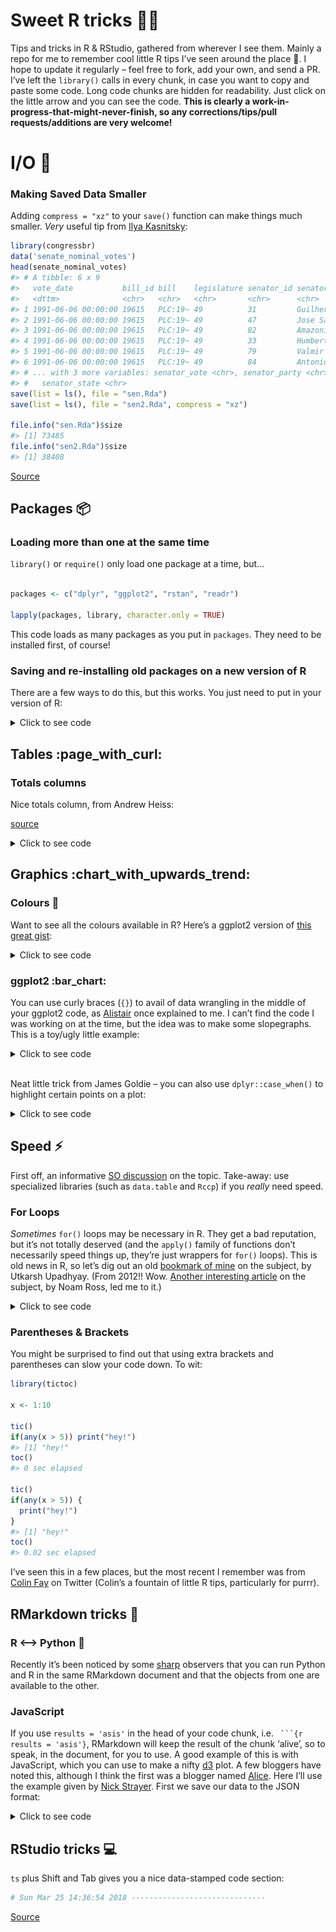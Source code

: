 
# Sweet R tricks :tophat::rabbit:

Tips and tricks in R & RStudio, gathered from wherever I see them.
Mainly a repo for me to remember cool little R tips I’ve seen around the
place :metal:. I hope to update it regularly – feel free to fork, add
your own, and send a PR. I’ve left the `library()` calls in every chunk,
in case you want to copy and paste some code. Long code chunks are
hidden for readability. Just click on the little arrow and you can see
the code. **This is clearly a work-in-progress-that-might-never-finish,
so any corrections/tips/pull requests/additions are very welcome\!**

# I/O :minidisc:

### Making Saved Data Smaller

Adding `compress = "xz"` to your `save()` function can make things much
smaller. *Very* useful tip from [Ilya
Kasnitsky](https://ikashnitsky.github.io/):

``` r
library(congressbr)
data('senate_nominal_votes')
head(senate_nominal_votes)
#> # A tibble: 6 x 9
#>   vote_date           bill_id bill    legislature senator_id senator_name 
#>   <dttm>              <chr>   <chr>   <chr>       <chr>      <chr>        
#> 1 1991-06-06 00:00:00 19615   PLC:19~ 49          31         Guilherme Pa~
#> 2 1991-06-06 00:00:00 19615   PLC:19~ 49          47         Jose Sarney  
#> 3 1991-06-06 00:00:00 19615   PLC:19~ 49          82         Amazonino Me~
#> 4 1991-06-06 00:00:00 19615   PLC:19~ 49          33         Humberto Luc~
#> 5 1991-06-06 00:00:00 19615   PLC:19~ 49          79         Valmir Campe~
#> 6 1991-06-06 00:00:00 19615   PLC:19~ 49          84         Antonio Mariz
#> # ... with 3 more variables: senator_vote <chr>, senator_party <chr>,
#> #   senator_state <chr>
save(list = ls(), file = "sen.Rda")
save(list = ls(), file = "sen2.Rda", compress = "xz")

file.info("sen.Rda")$size
#> [1] 73485
file.info("sen2.Rda")$size
#> [1] 38408
```

[Source](https://twitter.com/ikashnitsky/status/973325892956184576)

## Packages :package:

### Loading more than one at the same time

`library()` or `require()` only load one package at a time, but…

``` r

packages <- c("dplyr", "ggplot2", "rstan", "readr")

lapply(packages, library, character.only = TRUE)
```

This code loads as many packages as you put in `packages`. They need to
be installed first, of course\!

### Saving and re-installing old packages on a new version of R

There are a few ways to do this, but this works. You just need to put in
your version of R:  

<details>

<summary>Click to see code</summary>

``` r
version <- "3.3"  #just an example
old.packages <- list.files(paste0("/Library/Frameworks/R.framework/Versions/", version, "/Resources/library"))

# Install packages in the previous version. 

# For each package p in previous version...
    for (p in old.packages) {
      # ... Only if p is not already installed
      if (!(p %in% installed.packages()[,"Package"])) {
        # Install p 
        install.packages(p) 
      }
    }
```

</details>

## Tables :page\_with\_curl:

### Totals columns

Nice totals column, from Andrew Heiss:

[source](https://twitter.com/andrewheiss/status/973325552596664321?s=03)

<details>

<summary>Click to see code</summary>

``` r
library(dplyr)
library(stringr)
library(pander)
mtcars %>% 
  mutate(cars = row.names(.),
         cars = str_extract(cars, "[A-Za-z\\b]*")) %>% 
  count(cars, am) %>% 
  bind_rows(summarise_at(., vars(n), funs(sum)) %>%
              mutate(cars = "**Total**")
  ) %>% 
  pandoc.table()
#> 
#> ---------------------
#>    cars      am   n  
#> ----------- ---- ----
#>     AMC      0    1  
#> 
#>  Cadillac    0    1  
#> 
#>   Camaro     0    1  
#> 
#>  Chrysler    0    1  
#> 
#>   Datsun     1    1  
#> 
#>    Dodge     0    1  
#> 
#>   Duster     0    1  
#> 
#>   Ferrari    1    1  
#> 
#>    Fiat      1    2  
#> 
#>    Ford      1    1  
#> 
#>    Honda     1    1  
#> 
#>   Hornet     0    2  
#> 
#>   Lincoln    0    1  
#> 
#>    Lotus     1    1  
#> 
#>  Maserati    1    1  
#> 
#>    Mazda     1    2  
#> 
#>    Merc      0    7  
#> 
#>   Pontiac    0    1  
#> 
#>   Porsche    1    1  
#> 
#>   Toyota     0    1  
#> 
#>   Toyota     1    1  
#> 
#>   Valiant    0    1  
#> 
#>    Volvo     1    1  
#> 
#>  **Total**   NA   32 
#> ---------------------
```

Also, from the comments to the above tweet, by Sam Firke, the author the
[janitor](https://github.com/sfirke/janitor) package (I prefer this
actually):

``` r
library(dplyr)
library(janitor)
mtcars %>% 
  mutate(cars = row.names(.),
         cars = str_extract(cars, "[A-Za-z\\b]*")) %>% 
  count(cars, am) %>% 
  adorn_totals()
#>      cars am  n
#>       AMC  0  1
#>  Cadillac  0  1
#>    Camaro  0  1
#>  Chrysler  0  1
#>    Datsun  1  1
#>     Dodge  0  1
#>    Duster  0  1
#>   Ferrari  1  1
#>      Fiat  1  2
#>      Ford  1  1
#>     Honda  1  1
#>    Hornet  0  2
#>   Lincoln  0  1
#>     Lotus  1  1
#>  Maserati  1  1
#>     Mazda  1  2
#>      Merc  0  7
#>   Pontiac  0  1
#>   Porsche  1  1
#>    Toyota  0  1
#>    Toyota  1  1
#>   Valiant  0  1
#>     Volvo  1  1
#>     Total 11 32
```

</details>

## Graphics :chart\_with\_upwards\_trend:

### Colours :art:

Want to see all the colours available in R? Here’s a ggplot2 version of
[this great
gist](https://github.com/hdugan/rColorTable/blob/master/rColorTable.R):  

<details>

<summary>Click to see code</summary>

``` r
# R colors minus 100 shades of grey
library(dplyr)
library(stringr)
library(ggplot2)
library(tibble)
library(cowplot)

# get 'data':
colour <- tibble(colours = colors()) %>%
  filter(!grepl("gray", colours),
         !grepl("grey", colours)) %>%
  mutate(general_colour = gsub("[0-9]", "", colours),
         c1 = ifelse(grepl("1", colours), 1, 0),
         c2 = ifelse(grepl("2", colours), 1, 0),
         c3 = ifelse(grepl("3", colours), 1, 0),
         c4 = ifelse(grepl("4", colours), 1, 0)) %>%
  select(-1) %>%
  group_by(general_colour) %>%
  summarise_all(funs(sum)) %>%
  ungroup() %>%
  mutate(c1 = ifelse(grepl(1, c1), paste0(general_colour, c1), NA),
         c2 = ifelse(grepl(1, c2), paste0(general_colour, "2"), NA),
         c3 = ifelse(grepl(1, c3), paste0(general_colour, "3"), NA),
         c4 = ifelse(grepl(1, c4), paste0(general_colour, "4"), NA),
         c1 = ifelse(is.na(c1), general_colour, c1),
         c2 = ifelse(is.na(c2), general_colour, c2),
         c3 = ifelse(is.na(c3), general_colour, c3),
         c4 = ifelse(is.na(c4), general_colour, c4))


## create six plots:
# Just the names, by setting alpha to 0:
g0 <- ggplot(colour, aes(x = general_colour)) +
  geom_bar(position = "stack", alpha = 0) +
  coord_flip() +
  theme_minimal() +
  theme(legend.position = "none") +
  theme(axis.text.x = element_blank(), axis.ticks.x = element_blank(),
        axis.title.x = element_blank(), panel.grid = element_blank(),
        axis.title.y = element_blank())

g <- ggplot(colour, aes(x = general_colour, color = general_colour,
                   fill = general_colour)) +
  geom_bar(position = "stack") +
  coord_flip() +
  scale_color_manual(values = colour$general_colour) +
  scale_fill_manual(values = colour$general_colour) +
  theme_minimal() +
  theme(legend.position = "none") +
  theme(axis.text = element_blank(), axis.ticks = element_blank(),
        axis.title = element_blank(), panel.grid = element_blank())

g_1 <- ggplot(colour, aes(x = c1, color = c1,
                        fill = c1)) +
  geom_bar(position = "stack") +
  coord_flip() +
  scale_color_manual(values = colour$c1) +
  scale_fill_manual(values = colour$c1) +
  theme_minimal() +
  theme(legend.position = "none") +
  theme(axis.text = element_blank(), axis.ticks = element_blank(),
        axis.title = element_blank(), panel.grid = element_blank())

g_2 <- ggplot(colour, aes(x = c2, color = c2,
                        fill = c2)) +
  geom_bar(position = "stack") +
  coord_flip() +
  scale_color_manual(values = colour$c2) +
  scale_fill_manual(values = colour$c2) +
  theme_minimal() +
  theme(legend.position = "none") +
  theme(axis.text = element_blank(), axis.ticks = element_blank(),
        axis.title = element_blank(), panel.grid = element_blank())

g_3 <- ggplot(colour, aes(x = c3, color = c3,
                        fill = c3)) +
  geom_bar(position = "stack") +
  coord_flip() +
  scale_color_manual(values = colour$c3) +
  scale_fill_manual(values = colour$c3) +
  theme_minimal() +
  theme(legend.position = "none") +
  theme(axis.text = element_blank(), axis.ticks = element_blank(),
        axis.title = element_blank(), panel.grid = element_blank())

g_4 <- ggplot(colour, aes(x = c4, color = c4,
                        fill = c4)) +
  geom_bar(position = "stack") +
  coord_flip() +
  scale_color_manual(values = colour$c4) +
  scale_fill_manual(values = colour$c4) +
  theme_minimal() +
  theme(legend.position = "none") +
  theme(axis.text = element_blank(), axis.ticks = element_blank(),
        axis.title = element_blank(), panel.grid = element_blank())

# cowplot 'em all together:
p <- plot_grid(g0, g, g_1, g_2, g_3, g_4, align = "h", ncol = 6,
          rel_widths = c(.75, 1.05, 1.05, 1.05, 1.05, 1.05))
title <- ggdraw() + draw_label("Colours range from the bare name to the 4th hue (if it exists)\n           i.e. azure             azure1           azure2             azure3              azure4  ")
plot_grid(title, p, ncol = 1, rel_heights=c(0.05, 1))
```

![](README-unnamed-chunk-7-1.png)<!-- -->

</details>

### ggplot2 :bar\_chart:

You can use curly braces (`{}`) to avail of data wrangling in the middle
of your ggplot2 code, as
[Alistair](https://stackoverflow.com/users/4497050/alistaire) once
explained to me. I can’t find the code I was working on at the time, but
the idea was to make some slopegraphs. This is a toy/ugly little
example:  

<details>

<summary>Click to see code</summary>

``` r
library(dplyr); library(ggplot2)

df <- tibble(
  area = rep(c("Health", "Education"), 6),
  sub_area = rep(c("Staff", "Projects", "Activities"), 4),
  year = c(rep(2016, 6), rep(2017, 6)),
  value = c(15000, 12000, 18000, 24000, 14000, 12000, 13000, 16000, 11000, 
            8000, 15000, 19000)
) %>% arrange(area)

df %>% filter(area == "Health") %>% {
    ggplot(.) +    # add . to specify to insert results here
        geom_line(aes(x = as.factor(year), y = value, 
                      group = sub_area, color = sub_area), size = 2) + 
        geom_point(aes(x = as.factor(year), y = value, 
                       group = sub_area, color = sub_area), size = 2) +
        theme_minimal(base_size = 18) + 
        geom_text(data = dplyr::filter(., 
        year == 2016 & sub_area == "Activities"),    # and here
                  aes(x = as.factor(year), y = value, 
                      color = sub_area, label = sub_area), size = 6, 
                      hjust = 1.2) +
    xlab(NULL) + ylab(NULL) + theme(legend.position = "none")
}
```

![](README-unnamed-chunk-8-1.png)<!-- -->
[Source](https://stackoverflow.com/questions/44007998/subset-filter-in-dplyr-chain-with-ggplot2)

</details>

<br> Neat little trick from James Goldie – you can also use
`dplyr::case_when()` to highlight certain points on a plot:

<details>

<summary>Click to see code</summary>

``` r
library(ggplot2); library(ggrepel); library(dplyr)

df <- tibble(
  x = 1:10,
  y = rnorm(10),
  name = c("Apple", "Banana", "Kiwi", "Orange", "Watermelon",
           "Grapes", "Pear", "Canteloupe", "Tomato", "Satsuma")) %>%
  mutate(name_poor = case_when(
    y < 0 ~ name,
    TRUE ~ ""))

ggplot(df, aes(x = x, y = y)) +
  geom_point(size = 3) +
  geom_text_repel(aes(label = name_poor), point.padding = 2)
```

![](README-unnamed-chunk-9-1.png)<!-- -->
[Source](https://twitter.com/rensa_co/status/976340414016843776?s=08)

</details>

## Speed :zap:

First off, an informative [SO
discussion](https://stackoverflow.com/questions/2908822/speed-up-the-loop-operation-in-r)
on the topic. Take-away: use specialized libraries (such as `data.table`
and `Rccp`) if you *really* need speed.

### For Loops

*Sometimes* `for()` loops may be necessary in R. They get a bad
reputation, but it’s not totally deserved (and the `apply()` family of
functions don’t necessarily speed things up, they’re just wrappers for
`for()` loops). This is old news in R, so let’s dig out an old [bookmark
of
mine](http://musicallyut.blogspot.com.br/2012/07/pre-allocate-your-vectors.html)
on the subject, by Utkarsh Upadhyay. (From 2012\!\! Wow. [Another
interesting
article](http://www.noamross.net/blog/2013/4/25/faster-talk.html) on the
subject, by Noam Ross, led me to it.)

<details>

<summary>Click to see code</summary>

``` r
library(dplyr)

f1 <- function (n) {
    l <- list()
    for(i in 1:n) {
        l <- append(l, i)
    }
    return(l)
}

f2 <- function (n) {
    l <- list()
    for(i in 1:n) {
        l[[length(l) + 1]] <- i
    }
    return(l)
}

f3 <- function (n) {
    l <- vector("list", n)  ## pre-allocate the size
    for(i in 1:n) {
        l[[i]] <- i
    }
    return(l)
}


warm.up <- function(f, n, times) {
    system.time(sapply(1:times, function (i) f(n)), gcFirst = T)
}

run.all <- function (reps = 10) {
    timesSeq <- seq(from = 10, to = 10000, by = 100)

    message("Running f1 ...")
    f1.prof <- sapply(timesSeq, function (arg) warm.up(f1, arg, reps)[1] / reps)

    message("Running f2 ...")
    f2.prof <- sapply(timesSeq, function (arg) warm.up(f2, arg, reps)[1] / reps)

    message("Running f3 ...")
    f3.prof <- sapply(timesSeq, function (arg) warm.up(f3, arg, reps)[1] / reps)

    return(tibble(
                timesSeq  =  timesSeq,
                f1.prof = f1.prof,
                f2.prof = f2.prof,
                f3.prof = f3.prof
    ))
}

x <- run.all()

library(ggplot2)
ggplot(x, aes(x = timesSeq, group = 1)) +
  geom_line(aes(y = f1.prof), colour = "#ec0b43") +
  geom_line(aes(y = f2.prof), colour = "#58355e") +
  geom_line(aes(y = f3.prof), colour = "#7ae7c7") +
  ylab(NULL) + theme_minimal() + xlab("Sequence") +
  annotate("label", x = 7500, y = 0.4, label = "f1.prof") 
```

![](README-unnamed-chunk-10-1.png)<!-- -->

</details>

### Parentheses & Brackets

You might be surprised to find out that using extra brackets and
parentheses can slow your code down. To wit:

``` r
library(tictoc)

x <- 1:10

tic()
if(any(x > 5)) print("hey!")
#> [1] "hey!"
toc()
#> 0 sec elapsed

tic()
if(any(x > 5)) {
  print("hey!")
}
#> [1] "hey!"
toc()
#> 0.02 sec elapsed
```

I’ve seen this in a few places, but the most recent I remember was from
[Colin Fay](https://twitter.com/_ColinFay/status/946714488220389377) on
Twitter (Colin’s a fountain of little R tips, particularly for purrr).

## RMarkdown tricks :scroll:

### R \<–\> Python :snake:

Recently it’s been noticed by some [sharp]() observers that you can run
Python and R in the same RMarkdown document and that the objects from
one are available to the other.

<div id="did-it-work" class="section level2">

### JavaScript

If you use `results = 'asis'` in the head of your code chunk, i.e.
` ```{r results = 'asis'}`, RMarkdown will keep the result of the chunk
‘alive’, so to speak, in the document, for you to use. A good example
of this is with JavaScript, which you can use to make a nifty [d3]()
plot. A few bloggers have noted this, although I think the first was a
blogger named
[Alice](https://towardsdatascience.com/getting-r-and-d3-js-to-play-nicely-in-r-markdown-270e302a52d3).
Here I’ll use the example given by [Nick
Strayer](http://livefreeordichotomize.com/2017/01/24/custom-javascript-visualizations-in-rmarkdown/).
First we save our data to the JSON format:  

<details>

<summary>Click to see code</summary>

``` r
library(dplyr)
library(jsonlite)

send_df_to_js <- function(df){
  cat(
    paste(
    '<script>
      var data = ',toJSON(df),';
    </script>'
    , sep="")
  )
}

#Generate some random x and y data to plot
n <- 300
random_data <- data_frame(x = runif(n)*10) %>% 
  mutate(y = 0.5*x^3 - 1.3*x^2 + rnorm(n, mean = 0, sd = 80),
         group = paste("group", sample(c(1,2,3), n, replace = T)))

send_df_to_js(random_data)
```

<script>
      var data = [{"x":8.103,"y":86.7402,"group":"group 1"},{"x":8.7439,"y":197.4511,"group":"group 1"},{"x":4.2071,"y":29.451,"group":"group 2"},{"x":7.5617,"y":204.3649,"group":"group 1"},{"x":1.4189,"y":60.0383,"group":"group 1"},{"x":9.5949,"y":321.1256,"group":"group 3"},{"x":9.9908,"y":381.4802,"group":"group 1"},{"x":7.4749,"y":146.6041,"group":"group 2"},{"x":1.5231,"y":100.868,"group":"group 1"},{"x":8.3449,"y":388.6036,"group":"group 1"},{"x":1.207,"y":-30.9337,"group":"group 3"},{"x":0.7788,"y":42.0217,"group":"group 1"},{"x":4.5534,"y":-73.5783,"group":"group 1"},{"x":8.6564,"y":230.1357,"group":"group 1"},{"x":8.9658,"y":143.7412,"group":"group 2"},{"x":9.8511,"y":323.7692,"group":"group 1"},{"x":2.0767,"y":-34.4321,"group":"group 1"},{"x":7.2344,"y":65.7019,"group":"group 2"},{"x":9.7014,"y":292.3689,"group":"group 3"},{"x":0.1007,"y":-29.8162,"group":"group 2"},{"x":7.7548,"y":242.0706,"group":"group 1"},{"x":8.198,"y":63.9315,"group":"group 2"},{"x":7.0416,"y":4.8066,"group":"group 1"},{"x":9.2052,"y":254.2194,"group":"group 1"},{"x":1.7674,"y":28.545,"group":"group 3"},{"x":8.575,"y":375.1565,"group":"group 2"},{"x":7.0775,"y":168.8794,"group":"group 3"},{"x":3.7368,"y":-65.5175,"group":"group 1"},{"x":0.4063,"y":100.6763,"group":"group 3"},{"x":2.4053,"y":114.8471,"group":"group 1"},{"x":2.3741,"y":-92.57,"group":"group 1"},{"x":6.4647,"y":70.0536,"group":"group 3"},{"x":1.6201,"y":-81.2386,"group":"group 2"},{"x":2.075,"y":34.4821,"group":"group 3"},{"x":9.402,"y":450.3115,"group":"group 1"},{"x":0.4809,"y":-45.9321,"group":"group 3"},{"x":0.0238,"y":-108.7961,"group":"group 2"},{"x":8.4916,"y":218.1847,"group":"group 3"},{"x":9.8455,"y":421.8797,"group":"group 2"},{"x":3.7093,"y":-15.2337,"group":"group 3"},{"x":4.3968,"y":-101.6621,"group":"group 3"},{"x":5.1173,"y":89.087,"group":"group 1"},{"x":3.0655,"y":-15.3205,"group":"group 1"},{"x":8.1903,"y":145.7186,"group":"group 1"},{"x":6.8146,"y":-34.6354,"group":"group 3"},{"x":1.9743,"y":5.6999,"group":"group 3"},{"x":7.4757,"y":169.3731,"group":"group 1"},{"x":2.8917,"y":65.2363,"group":"group 3"},{"x":3.1654,"y":50.7972,"group":"group 3"},{"x":9.3466,"y":299.8652,"group":"group 1"},{"x":6.0921,"y":125.4469,"group":"group 3"},{"x":7.1024,"y":59.9396,"group":"group 2"},{"x":7.3469,"y":13.0229,"group":"group 3"},{"x":9.9294,"y":200.3085,"group":"group 3"},{"x":4.3294,"y":137.4486,"group":"group 3"},{"x":8.9375,"y":213.9669,"group":"group 3"},{"x":0.0383,"y":196.5973,"group":"group 1"},{"x":3.1562,"y":122.4486,"group":"group 3"},{"x":0.863,"y":49.265,"group":"group 2"},{"x":5.3438,"y":53.8001,"group":"group 1"},{"x":1.6782,"y":102.7396,"group":"group 2"},{"x":4.755,"y":33.6605,"group":"group 2"},{"x":0.3569,"y":54.5937,"group":"group 1"},{"x":3.2526,"y":-29.8945,"group":"group 2"},{"x":1.5654,"y":-128.9608,"group":"group 1"},{"x":6.9672,"y":98.1123,"group":"group 1"},{"x":6.502,"y":-8.0514,"group":"group 1"},{"x":7.0893,"y":126.5577,"group":"group 3"},{"x":2.6327,"y":44.2484,"group":"group 1"},{"x":1.0505,"y":36.6619,"group":"group 1"},{"x":9.9161,"y":271.8027,"group":"group 1"},{"x":2.2656,"y":16.1428,"group":"group 1"},{"x":4.4611,"y":38.3194,"group":"group 2"},{"x":1.9614,"y":-108.6956,"group":"group 1"},{"x":4.879,"y":-4.5173,"group":"group 2"},{"x":1.0558,"y":-77.1588,"group":"group 1"},{"x":7.6539,"y":155.9724,"group":"group 2"},{"x":9.6781,"y":335.5122,"group":"group 1"},{"x":9.5276,"y":287.7447,"group":"group 3"},{"x":5.5007,"y":-19.271,"group":"group 3"},{"x":6.3204,"y":148.122,"group":"group 2"},{"x":9.4689,"y":281.97,"group":"group 1"},{"x":5.9246,"y":47.7258,"group":"group 1"},{"x":7.6634,"y":147.9946,"group":"group 2"},{"x":9.5606,"y":370.3577,"group":"group 3"},{"x":8.5295,"y":284.1755,"group":"group 1"},{"x":3.4706,"y":-78.6518,"group":"group 3"},{"x":2.9121,"y":53.8723,"group":"group 3"},{"x":7.6155,"y":137.8683,"group":"group 2"},{"x":5.2936,"y":80.4765,"group":"group 1"},{"x":9.2398,"y":285.6219,"group":"group 2"},{"x":7.3712,"y":315.0608,"group":"group 1"},{"x":2.325,"y":-63.8048,"group":"group 3"},{"x":7.5872,"y":35.9008,"group":"group 2"},{"x":9.5515,"y":326,"group":"group 3"},{"x":5.9193,"y":97.0749,"group":"group 2"},{"x":1.4837,"y":65.496,"group":"group 1"},{"x":8.2412,"y":231.06,"group":"group 1"},{"x":9.6949,"y":489.9796,"group":"group 3"},{"x":8.9145,"y":270.6104,"group":"group 1"},{"x":1.2725,"y":-4.7867,"group":"group 2"},{"x":7.7914,"y":124.9516,"group":"group 3"},{"x":4.7834,"y":-17.6549,"group":"group 3"},{"x":2.7969,"y":36.6924,"group":"group 1"},{"x":2.9202,"y":-110.3515,"group":"group 3"},{"x":4.021,"y":78.6029,"group":"group 3"},{"x":5.726,"y":167.7728,"group":"group 2"},{"x":3.0021,"y":35.239,"group":"group 3"},{"x":5.9865,"y":52.8645,"group":"group 1"},{"x":1.5426,"y":-76.1036,"group":"group 1"},{"x":3.6409,"y":43.6313,"group":"group 1"},{"x":0.8369,"y":85.3464,"group":"group 1"},{"x":1.7144,"y":-68.4554,"group":"group 1"},{"x":1.6103,"y":-5.433,"group":"group 2"},{"x":3.4167,"y":100.5059,"group":"group 1"},{"x":7.4634,"y":50.1484,"group":"group 2"},{"x":0.2122,"y":-15.2685,"group":"group 3"},{"x":0.4485,"y":-44.1115,"group":"group 2"},{"x":1.6252,"y":70.0689,"group":"group 1"},{"x":1.5803,"y":-43.6638,"group":"group 1"},{"x":8.0066,"y":179.5825,"group":"group 1"},{"x":7.6754,"y":149.7667,"group":"group 2"},{"x":3.7629,"y":20.8573,"group":"group 3"},{"x":5.1304,"y":99.8339,"group":"group 2"},{"x":9.1251,"y":233.6965,"group":"group 1"},{"x":8.4244,"y":309.8546,"group":"group 2"},{"x":7.0516,"y":100.108,"group":"group 3"},{"x":7.5365,"y":121.0626,"group":"group 1"},{"x":0.6463,"y":95.7489,"group":"group 2"},{"x":8.0545,"y":101.5553,"group":"group 2"},{"x":3.5313,"y":-22.8517,"group":"group 2"},{"x":3.1859,"y":-49.1032,"group":"group 3"},{"x":2.4855,"y":-47.5173,"group":"group 1"},{"x":2.0365,"y":-95.5107,"group":"group 1"},{"x":0.4324,"y":-137.3014,"group":"group 2"},{"x":0.5931,"y":157.4185,"group":"group 1"},{"x":1.1845,"y":-102.37,"group":"group 1"},{"x":5.7486,"y":235.6096,"group":"group 3"},{"x":3.0686,"y":-132.6672,"group":"group 3"},{"x":5.9286,"y":20.8797,"group":"group 2"},{"x":5.1272,"y":-26.4321,"group":"group 2"},{"x":4.5057,"y":171.5009,"group":"group 1"},{"x":2.5383,"y":7.2243,"group":"group 2"},{"x":0.9511,"y":76.9624,"group":"group 3"},{"x":3.0795,"y":-61.3218,"group":"group 1"},{"x":3.703,"y":-87.7659,"group":"group 3"},{"x":2.1823,"y":-63.485,"group":"group 1"},{"x":8.6205,"y":170.364,"group":"group 2"},{"x":2.7893,"y":-17.7343,"group":"group 3"},{"x":4.3595,"y":79.9572,"group":"group 3"},{"x":7.617,"y":191.6001,"group":"group 1"},{"x":4.7626,"y":-29.8292,"group":"group 3"},{"x":2.5326,"y":153.7943,"group":"group 3"},{"x":0.539,"y":113.5021,"group":"group 3"},{"x":7.2031,"y":59.0557,"group":"group 3"},{"x":3.0999,"y":32.0745,"group":"group 1"},{"x":9.1232,"y":320.7872,"group":"group 2"},{"x":5.7735,"y":-59.6127,"group":"group 3"},{"x":0.6505,"y":-83.0923,"group":"group 3"},{"x":8.1185,"y":265.9682,"group":"group 2"},{"x":0.686,"y":52.7111,"group":"group 3"},{"x":3.3859,"y":18.3805,"group":"group 2"},{"x":0.4869,"y":-73.9643,"group":"group 3"},{"x":9.1598,"y":378.7131,"group":"group 3"},{"x":6.6697,"y":-18.0737,"group":"group 3"},{"x":6.4425,"y":87.9223,"group":"group 3"},{"x":2.6156,"y":-58.7537,"group":"group 1"},{"x":4.6022,"y":109.3342,"group":"group 3"},{"x":3.6885,"y":49.0313,"group":"group 3"},{"x":6.919,"y":30.8258,"group":"group 3"},{"x":4.0037,"y":170.8636,"group":"group 1"},{"x":4.4059,"y":22.9812,"group":"group 2"},{"x":8.7799,"y":200.8394,"group":"group 1"},{"x":7.6865,"y":262.7717,"group":"group 1"},{"x":0.4444,"y":25.0451,"group":"group 1"},{"x":1.3286,"y":-69.2757,"group":"group 3"},{"x":0.3063,"y":98.0064,"group":"group 1"},{"x":5.6595,"y":0.0823,"group":"group 2"},{"x":2.4996,"y":-11.543,"group":"group 3"},{"x":7.5537,"y":324.6813,"group":"group 3"},{"x":4.9615,"y":75.3146,"group":"group 1"},{"x":1.5169,"y":-39.5618,"group":"group 1"},{"x":7.6152,"y":242.282,"group":"group 1"},{"x":0.0961,"y":7.1361,"group":"group 1"},{"x":7.9532,"y":168.8155,"group":"group 1"},{"x":4.4579,"y":21.9089,"group":"group 2"},{"x":0.0177,"y":-39.6452,"group":"group 3"},{"x":1.6915,"y":-25.8754,"group":"group 3"},{"x":2.9173,"y":85.8438,"group":"group 3"},{"x":7.5948,"y":153.8223,"group":"group 3"},{"x":7.081,"y":81.9249,"group":"group 2"},{"x":6.2184,"y":97.795,"group":"group 3"},{"x":2.1373,"y":-4.313,"group":"group 2"},{"x":2.5535,"y":46.0033,"group":"group 3"},{"x":0.3039,"y":-27.0841,"group":"group 2"},{"x":2.1785,"y":19.4173,"group":"group 1"},{"x":1.34,"y":27.3163,"group":"group 2"},{"x":3.5686,"y":-28.19,"group":"group 2"},{"x":0.3973,"y":-16.8803,"group":"group 2"},{"x":0.5091,"y":43.2071,"group":"group 3"},{"x":4.2296,"y":65.2937,"group":"group 3"},{"x":4.951,"y":-57.5061,"group":"group 2"},{"x":8.3831,"y":300.9616,"group":"group 3"},{"x":3.2314,"y":-26.8956,"group":"group 1"},{"x":4.6488,"y":193.7889,"group":"group 2"},{"x":6.9427,"y":43.0276,"group":"group 3"},{"x":1.1255,"y":11.5909,"group":"group 2"},{"x":3.9973,"y":90.4737,"group":"group 2"},{"x":1.1128,"y":180.4831,"group":"group 3"},{"x":1.8209,"y":-64.5322,"group":"group 2"},{"x":1.9411,"y":98.1779,"group":"group 3"},{"x":6.6769,"y":100.5575,"group":"group 3"},{"x":7.5759,"y":184.8111,"group":"group 3"},{"x":8.7748,"y":280.273,"group":"group 2"},{"x":0.1171,"y":11.8293,"group":"group 1"},{"x":0.8159,"y":-145.6048,"group":"group 1"},{"x":6.6585,"y":236.956,"group":"group 1"},{"x":6.0998,"y":50.0843,"group":"group 1"},{"x":9.8368,"y":533.1323,"group":"group 3"},{"x":3.2973,"y":103.9156,"group":"group 3"},{"x":1.7268,"y":-155.304,"group":"group 1"},{"x":6.816,"y":47.5981,"group":"group 3"},{"x":6.6177,"y":106.5253,"group":"group 3"},{"x":7.9468,"y":50.4556,"group":"group 3"},{"x":1.5964,"y":74.7369,"group":"group 3"},{"x":9.6806,"y":310.5809,"group":"group 1"},{"x":2.7352,"y":-1.9341,"group":"group 2"},{"x":0.4426,"y":-109.1418,"group":"group 3"},{"x":4.386,"y":-38.042,"group":"group 3"},{"x":0.1925,"y":-24.4206,"group":"group 3"},{"x":6.588,"y":39.9157,"group":"group 3"},{"x":4.2437,"y":32.6954,"group":"group 3"},{"x":5.4985,"y":-30.503,"group":"group 1"},{"x":6.3582,"y":178.9358,"group":"group 2"},{"x":2.978,"y":-126.0909,"group":"group 2"},{"x":5.2623,"y":88.3583,"group":"group 3"},{"x":5.236,"y":38.6045,"group":"group 1"},{"x":3.3997,"y":83.6218,"group":"group 3"},{"x":3.4785,"y":-6.1039,"group":"group 3"},{"x":5.8229,"y":8.3752,"group":"group 3"},{"x":3.0161,"y":-60.3151,"group":"group 3"},{"x":1.4939,"y":-81.2438,"group":"group 2"},{"x":7.0634,"y":120.327,"group":"group 1"},{"x":5.7835,"y":91.3903,"group":"group 1"},{"x":7.1402,"y":220.1639,"group":"group 1"},{"x":2.9966,"y":-75.3986,"group":"group 1"},{"x":4.4911,"y":-94.7608,"group":"group 2"},{"x":4.4114,"y":74.951,"group":"group 3"},{"x":0.3112,"y":-39.9943,"group":"group 3"},{"x":3.8355,"y":78.8466,"group":"group 1"},{"x":7.1334,"y":124.8963,"group":"group 1"},{"x":9.5536,"y":251.8924,"group":"group 2"},{"x":8.9052,"y":191.0079,"group":"group 2"},{"x":5.4922,"y":-44.4077,"group":"group 2"},{"x":2.1255,"y":-12.3255,"group":"group 1"},{"x":1.3134,"y":-103.9604,"group":"group 2"},{"x":4.9493,"y":138.2637,"group":"group 1"},{"x":4.7896,"y":70.0343,"group":"group 2"},{"x":7.0502,"y":211.2358,"group":"group 1"},{"x":2.9233,"y":-67.497,"group":"group 2"},{"x":5.2475,"y":-74.4625,"group":"group 3"},{"x":3.3903,"y":-24.3826,"group":"group 3"},{"x":2.9965,"y":-24.6019,"group":"group 2"},{"x":0.88,"y":-78.8869,"group":"group 1"},{"x":8.6304,"y":226.2304,"group":"group 3"},{"x":4.5852,"y":30.2331,"group":"group 2"},{"x":5.2291,"y":-22.419,"group":"group 1"},{"x":9.9363,"y":452.5841,"group":"group 3"},{"x":2.5226,"y":-62.7196,"group":"group 3"},{"x":1.9795,"y":75.4291,"group":"group 3"},{"x":9.0446,"y":353.2988,"group":"group 3"},{"x":4.7386,"y":-85.0666,"group":"group 2"},{"x":2.6976,"y":52.0098,"group":"group 3"},{"x":7.5037,"y":111.3109,"group":"group 2"},{"x":9.1355,"y":370.7428,"group":"group 1"},{"x":8.6682,"y":134.4515,"group":"group 1"},{"x":7.1988,"y":89.4978,"group":"group 2"},{"x":8.4943,"y":212.2201,"group":"group 2"},{"x":9.3155,"y":202.7807,"group":"group 3"},{"x":1.8189,"y":115.0819,"group":"group 2"},{"x":8.62,"y":411.3743,"group":"group 2"},{"x":4.6895,"y":39.882,"group":"group 3"},{"x":9.5722,"y":369.8614,"group":"group 1"},{"x":0.4461,"y":-167.2508,"group":"group 2"},{"x":4.1167,"y":83.4281,"group":"group 2"},{"x":7.416,"y":17.7118,"group":"group 3"},{"x":2.7353,"y":-70.1984,"group":"group 1"},{"x":9.7059,"y":294.9552,"group":"group 3"},{"x":1.2325,"y":-35.8302,"group":"group 3"},{"x":6.1942,"y":10.8541,"group":"group 2"},{"x":0.5619,"y":-48.5107,"group":"group 1"},{"x":6.7181,"y":56.9658,"group":"group 1"},{"x":1.3658,"y":-128.5389,"group":"group 1"},{"x":4.1637,"y":-23.2093,"group":"group 1"},{"x":3.8346,"y":-12.2316,"group":"group 2"},{"x":1.7371,"y":69.0871,"group":"group 2"},{"x":4.1658,"y":-32.7748,"group":"group 2"},{"x":9.2749,"y":207.8547,"group":"group 1"},{"x":9.1014,"y":253.5837,"group":"group 1"},{"x":9.2798,"y":152.2201,"group":"group 1"}];
    </script>

So far, so good – the data is in our browser. In theory, now we can
include a `js` code block. It’s worth mentioning that, for me at least,
this doesn’t work perfectly (I’m probably doing something wrong). I had
to actually include this code in the html of this README (hence the
doubling of the code).

``` js
var point_vals = d3.select("#viz")
  .append("p")
  .attr("align", "center")
  .text("Mouseover some data!");

//Get how wide our page is in pixels so we can draw our plot in it
var page_width = $("#javascript").width();
console.log(page_width)
// set the dimensions and margins of the graph
var margin = 30,
    width = page_width - 2*margin,
    height = page_width*0.8 - 2*margin;
    
// Find max data values
var x_extent = d3.extent(data, d => d.x);
var y_extent = d3.extent(data, d => d.y);

// Set the scales 
var x = d3.scaleLinear()
  .domain(x_extent)
  .range([0, width]);
  
var y = d3.scaleLinear()
  .domain(y_extent)
  .range([height, 0]);

//Set up our SVG element
var svg = d3.select("#viz").append("svg")
    .attr("width", width + 2*margin)
    .attr("height", height + 2*margin)
  .append("g")
    .attr("transform",
          "translate(" + margin + "," + margin + ")");

var bounce_select = d3.transition()
    .duration(1000)
    .ease(d3.easeElastic.period(0.4));
    
// Add the scatterplot
svg.selectAll(".dots")
    .data(data)
  .enter().append("circle")
    .attr("class", "dots")
    .attr("fill", d => d.group === "group 1"? "steelblue":"orangered")
    .attr("fill-opacity", 0.3)
    .attr("r", 5)
    .attr("cx", d => x(d.x) )
    .attr("cy", d => y(d.y) )
    .on("mouseover", function(d){
       d3.selectAll(".dots").attr("r", 5) //make sure all the dots are small
       d3.select(this)
        .transition(bounce_select)
        .attr("r", 10);
      
       point_vals.text("X:" + d.x + " Y:" + d.y) //change the title of the graph to the datapoint
    });
    
// Draw the axes    
// Add the X Axis
svg.append("g")
    .attr("transform", "translate(0," + height + ")")
    .call(d3.axisBottom(x));

// Add the Y Axis
svg.append("g")
    .call(d3.axisLeft(y));
```

<script src="https://code.jquery.com/jquery-3.1.1.min.js"></script>

<script src="https://code.jquery.com/jquery-3.1.1.min.js"></script>

<script src="https://d3js.org/d3.v4.min.js"></script>

<div id="viz">

</div>

<pre class="js"><code>var point_vals = d3.select("#viz")
.append("p")
.attr("align", "center")
.text("Mouseover some data!");

//Get how wide our page is in pixels so we can draw our plot in it
var page_width = $("#javascript").width();

// set the dimensions and margins of the graph
var margin = 30,
width = page_width - 2*margin,
height = page_width*0.8 - 2*margin;

// Find max data values
var x_extent = d3.extent(data, d => d.x);
var y_extent = d3.extent(data, d => d.y);

// Set the scales 
var x = d3.scaleLinear()
.domain(x_extent)
.range([0, width]);

var y = d3.scaleLinear()
.domain(y_extent)
.range([height, 0]);

//Set up our SVG element
var svg = d3.select("#viz").append("svg")
.attr("width", width + 2*margin)
.attr("height", height + 2*margin)
.append("g")
.attr("transform",
      "translate(" + margin + "," + margin + ")");

var bounce_select = d3.transition()
.duration(1000)
.ease(d3.easeElastic.period(0.4));

// Add the scatterplot
svg.selectAll(".dots")
.data(data)
.enter().append("circle")
.attr("class", "dots")
.attr("fill", d => d.group === "group 1"? "steelblue":"orangered")
.attr("fill-opacity", 0.3)
.attr("r", 5)
.attr("cx", d => x(d.x) )
.attr("cy", d => y(d.y) )
.on("mouseover", function(d){
  d3.selectAll(".dots").attr("r", 5) //make sure all the dots are small
  d3.select(this)
  .transition(bounce_select)
  .attr("r", 10);
  
  point_vals.text("X:" + d.x + " Y:" + d.y) //change the title of the graph to the datapoint
});

// Draw the axes    
// Add the X Axis
svg.append("g")
.attr("transform", "translate(0," + height + ")")
.call(d3.axisBottom(x));

// Add the Y Axis
svg.append("g")
.call(d3.axisLeft(y));</code></pre>

<script type="text/javascript">
  var point_vals = d3.select("#viz")
.append("p")
.attr("align", "center")
.text("Mouseover some data!");

//Get how wide our page is in pixels so we can draw our plot in it
var page_width = $("#javascript").width();

// set the dimensions and margins of the graph
var margin = 30,
width = page_width - 2*margin,
height = page_width*0.8 - 2*margin;

// Find max data values
var x_extent = d3.extent(data, d => d.x);
var y_extent = d3.extent(data, d => d.y);

// Set the scales 
var x = d3.scaleLinear()
.domain(x_extent)
.range([0, width]);

var y = d3.scaleLinear()
.domain(y_extent)
.range([height, 0]);

//Set up our SVG element
var svg = d3.select("#viz").append("svg")
.attr("width", width + 2*margin)
.attr("height", height + 2*margin)
.append("g")
.attr("transform",
      "translate(" + margin + "," + margin + ")");

var bounce_select = d3.transition()
.duration(1000)
.ease(d3.easeElastic.period(0.4));

// Add the scatterplot
svg.selectAll(".dots")
.data(data)
.enter().append("circle")
.attr("class", "dots")
.attr("fill", d => d.group === "group 1"? "steelblue":"orangered")
.attr("fill-opacity", 0.3)
.attr("r", 5)
.attr("cx", d => x(d.x) )
.attr("cy", d => y(d.y) )
.on("mouseover", function(d){
  d3.selectAll(".dots").attr("r", 5) //make sure all the dots are small
  d3.select(this)
  .transition(bounce_select)
  .attr("r", 10);
  
  point_vals.text("X:" + d.x + " Y:" + d.y) //change the title of the graph to the datapoint
});

// Draw the axes    
// Add the X Axis
svg.append("g")
.attr("transform", "translate(0," + height + ")")
.call(d3.axisBottom(x));

// Add the Y Axis
svg.append("g")
.call(d3.axisLeft(y));
</script>

</div>

</details>

## RStudio tricks :computer:

`ts` plus Shift and Tab gives you a nice data-stamped code section:

``` r
# Sun Mar 25 14:36:54 2018 ------------------------------
```

[Source](https://community.rstudio.com/t/rstudio-hidden-gems/4974)

